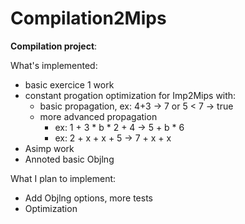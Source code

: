 # Compilation2Mips

**Compilation project**:

What's implemented:
- basic exercice 1 work
- constant progation optimization for Imp2Mips with:
  - basic propagation, ex: 4+3 -> 7 or 5 < 7 -> true
  - more advanced propagation
    - ex: 1 + 3 * b * 2 + 4 -> 5 + b * 6
    - ex: 2 + x + x + 5 -> 7 + x + x
- Asimp work
- Annoted basic Objlng

What I plan to implement:
- Add Objlng options, more tests
- Optimization
